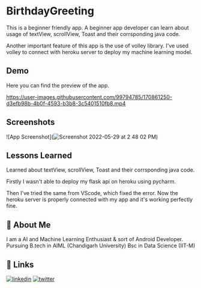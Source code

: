 
# BirthdayGreeting

This is a beginner friendly app. A beginner app developer can learn about usage of textView, scrollView, Toast and their corrsponding java code.

Another important feature of this app is the use of volley library.
I've used volley to connect with heroku server to deploy my machine learning model.
## Demo

Here you can find the preview of the app.

https://user-images.githubusercontent.com/99794785/170861250-d3efb98b-4b0f-4593-b3b8-3c5401510fb8.mp4
## Screenshots

![App Screenshot](![Screenshot 2022-05-29 at 2 48 02 PM](https://user-images.githubusercontent.com/99794785/170861244-ff957412-5feb-4b7a-8ca6-3aacc58e33cb.png))


## Lessons Learned

Learned about textView, scrollView, Toast and their corrsponding java code.

Firstly I wasn't able to deploy my flask api on heroku using pycharm.

Then I've tried the same from VScode, which fixed the error. Now the heroku server is properly connected with my app and it's working perfectly fine.

## 🚀 About Me
I am a AI and Machine Learning Enthusiast & sort of Android Developer.  
Pursuing B.tech in AIML (Chandigarh University) Bsc in Data Science (IIT-M)


## 🔗 Links

[![linkedin](https://img.shields.io/badge/linkedin-0A66C2?style=for-the-badge&logo=linkedin&logoColor=white)](https://www.linkedin.com/in/thebitanpaul)
[![twitter](https://img.shields.io/badge/twitter-1DA1F2?style=for-the-badge&logo=twitter&logoColor=white)](https://twitter.com/thebitanpaul_)


